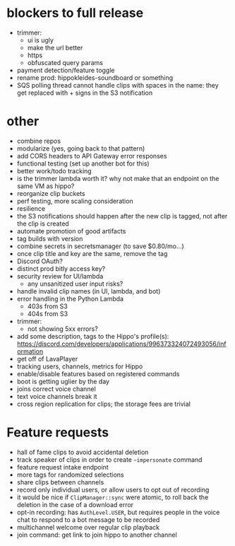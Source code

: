 # blockers to full release
  * trimmer:
    * ui is ugly
    * make the url better
    * https
    * obfuscated query params
  * payment detection/feature toggle
  * rename prod: hippokleides-soundboard or something
  * SQS polling thread cannot handle clips with spaces in the name: they get replaced with + signs in the S3 notification

# other
  * combine repos
  * modularize (yes, going back to that pattern)
  * add CORS headers to API Gateway error responses
  * functional testing (set up another bot for this)
  * better work/todo tracking
  * is the trimmer lambda worth it? why not make that an endpoint on the same VM as hippo?
  * reorganize clip buckets
  * perf testing, more scaling consideration
  * resilience
  * the S3 notifications should happen after the new clip is tagged, not after the clip is created
  * automate promotion of good artifacts
  * tag builds with version
  * combine secrets in secretsmanager (to save $0.80/mo...)
  * once clip title and key are the same, remove the tag
  * Discord OAuth?
  * distinct prod bitly access key?
  * security review for UI/lambda
    * any unsanitized user input risks?
  * handle invalid clip names (in UI, lambda, and bot)
  * error handling in the Python Lambda
    * 403s from S3
    * 404s from S3
  * trimmer:
    * not showing 5xx errors?
  * add some description, tags to the Hippo's profile(s): https://discord.com/developers/applications/996373324072493056/information
  * get off of LavaPlayer
  * tracking users, channels, metrics for Hippo
  * enable/disable features based on registered commands
  * boot is getting uglier by the day
  * joins correct voice channel
  * text voice channels break it
  * cross region replication for clips; the storage fees are trivial

# Feature requests
  * hall of fame clips to avoid accidental deletion
  * track speaker of clips in order to create `~impersonate` command
  * feature request intake endpoint
  * more tags for randomized selections
  * share clips between channels
  * record only individual users, or allow users to opt out of recording
  * it would be nice if `ClipManager::sync` were atomic, to roll back the deletion in the case of a download error
  * opt-in recording: has `AuthLevel.USER`, but requires people in the voice chat to respond to a bot message to be recorded
  * multichannel welcome over regular clip playback
  * join command: get link to join hippo to another channel

